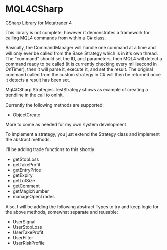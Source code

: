 # MQL4CSharp
CSharp Library for Metatrader 4

This library is not complete, however it demonstrates a framework for calling MQL4 commands from within a C# class.

Basically, the CommandManager will handle one command at a time and will only ever be called from the Base Strategy which is in it's own thread.
The "command" should set the ID, and parameters, then MQL4 will detect a command ready to be called (it is currently checking every millisecond in OnTimer), then it will parse it, execute it, and set the result.
The original command called from the custom strategy in C# will then be returned once it detects a result has been set.

Mql4CSharp.Strategies.TestStrategy shows as example of creating a trendline in the call to onInit.

Currently the following methods are supported:
  - ObjectCreate
  
More to come as needed for my own system development

To implement a strategy, you just extend the Strategy class and implement the abstract methods.

I'll be adding trade functions to this shortly:
  - getStopLoss
  - getTakeProfit
  - getEntryPrice
  - getExpiry
  - getLotSize
  - getComment
  - getMagicNumber
  - manageOpenTrades
  
Also, I will be adding the following abstract Types to try and keep logic for the above methods, somewhat separate and reusable:
  - UserSignal
  - UserStopLoss
  - UserTakeProfit
  - UserFilter
  - UserRiskProfile
  
